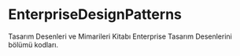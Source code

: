 # EnterpriseDesignPatterns
Tasarım Desenleri ve Mimarileri Kitabı Enterprise Tasarım Desenlerini bölümü kodları.
